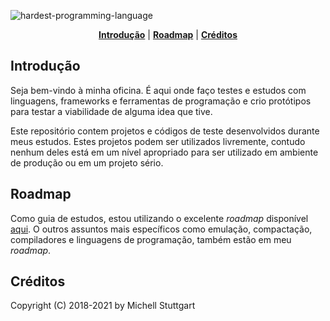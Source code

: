 ![hardest-programming-language](https://user-images.githubusercontent.com/8174740/137630704-373b6033-6420-4286-901c-830090732b0b.png)


<p align="center">
<b><a href="#introdução">Introdução</a></b>
|
<b><a href="#roadmap">Roadmap</a></b>
|
<b><a href="#créditos">Créditos</a></b>
</p>

## Introdução

Seja bem-vindo à minha oficina. É aqui onde faço testes e estudos com linguagens, frameworks e ferramentas de programação e crio protótipos para testar a viabilidade de alguma idea que tive.

Este repositório contem projetos e códigos de teste desenvolvidos durante meus estudos. Estes projetos podem ser utilizados livremente, contudo nenhum deles está em um nível apropriado para ser utilizado em ambiente de produção ou em um projeto sério.

## Roadmap

Como guia de estudos, estou utilizando o excelente *roadmap* disponível [aqui](https://github.com/kamranahmedse/developer-roadmap). O outros assuntos mais específicos como emulação, compactação, compiladores e linguagens de programação, também estão em meu *roadmap*.

## Créditos

Copyright (C) 2018-2021 by Michell Stuttgart
